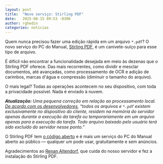 ```yaml
---
layout: post
title:  "Novo serviço: Stirling PDF"
date:   2025-08-15 09:53 -0300
author: rghedin
categories: noticias
---
```

Quem nunca precisou fazer uma edição rápida em um arquivo `*.pdf`? O novo serviço do PC do Manual, [Stirling PDF](https://pdf.pcdomanual.com/?lang=pt_BR), é um canivete-suíço para esse tipo de arquivo.

É difícil não encontrar a funcionalidade desejada em meio às dezenas que o Stirling PDF oferece. Das mais recorrentes, como dividir e mesclar documentos, até avançadas, como processamento de OCR e adição de carimbos, marcas d'água e compressão (diminuir o tamanho do arquivo).

O mais legal? Todas as operações acontecem no seu dispositivo, com toda a privacidade possível. Nada é enviado à nuvem.

<em><strong>Atualização:</strong> Uma pequena correção em relação ao processamento local. <a href="https://github.com/Stirling-Tools/Stirling-PDF?tab=readme-ov-file#stirling-pdf">De acordo com os desenvolvedores</a>, “todos os arquivos e <code>*.pdf</code> existem exclusivamente no dispositivo do cliente, residem na memória do servidor apenas durante a execução da tarefa ou temporariamente em um arquivo apenas para a execução da tarefa. Todo arquivo baixado pelo usuário terá sido excluído do servidor nesse ponto.”</em>

O Stirling PDF tem [o código aberto](https://github.com/Stirling-Tools/Stirling-PDF) e é mais um serviço do PC do Manual aberto ao público — qualquer um pode usar, gratuitamente e sem anúncios.

Agradecimentos ao [Renan Altendorf](https://altendorfme.com/), que cuida do nosso servidor e fez a instalação do Stirling PDF.